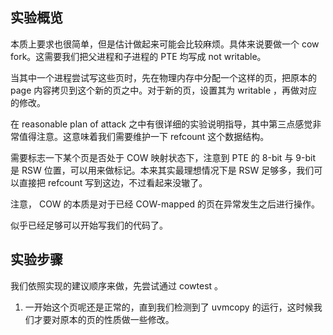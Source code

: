 ## 实验概览
本质上要求也很简单，但是估计做起来可能会比较麻烦。具体来说要做一个 cow fork。这需要我们把父进程和子进程的 PTE 均写成 not writable。

当其中一个进程尝试写这些页时，先在物理内存中分配一个这样的页，把原本的 page 内容拷贝到这个新的页之中。对于新的页，设置其为 writable ，再做对应的修改。

在 reasonable plan of attack 之中有很详细的实验说明指导，其中第三点感觉非常值得注意。这意味着我们需要维护一下 refcount 这个数据结构。

需要标志一下某个页是否处于 COW 映射状态下，注意到 PTE 的 8-bit 与 9-bit 是 RSW 位置，可以用来做标记。本来其实最理想情况下是 RSW 足够多，我们可以直接把 refcount 写到这边，不过看起来没辙了。

注意， COW 的本质是对于已经 COW-mapped 的页在异常发生之后进行操作。

似乎已经足够可以开始写我们的代码了。

## 实验步骤
我们依照实现的建议顺序来做，先尝试通过 cowtest 。

1. 一开始这个页呢还是正常的，直到我们检测到了 uvmcopy 的运行，这时候我们才要对原本的页的性质做一些修改。